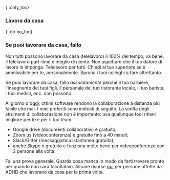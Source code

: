 {:.only_toc}
### Lavora da casa

{:.do.no_toc}
### Se puoi lavorare da casa, fallo

Non tutti possono lavorare da casa (telelavoro) il 100% del tempo; va bene. Il telelavoro part-time è meglio di niente. Non aspettare che il tuo datore di lavoro lo imponga.
Telelavoro per tutti. Chiedi al tuo superiore se è ammissibile per te, personalmente. Sprona i tuoi colleghi a fare altrettanto.

Se puoi lavorare da casa, fallo *assolutamente* perché il tuo barbiere, l'insegnante dei tuoi figli, il personale del tuo ristorante locale, il tuo barista, i tuoi medici, ecc. non possono.

Al giorno d'oggi, ottimi software rendono la collaborazione a distanza più facile che mai. I miei preferiti sono indicati di seguito. La scelta degli strumenti di collaborazione non è importante: usa qualunque tool ritieni migliore per te e per il tuo team.

-   Google drive (documenti collaborativi) è gratuito;
-   Zoom.us (videoconferenza) è gratuito fino a 40 minuti;
-   Slack/Gitter (messaggistica istantanea gratuita);
-   anche Skype è gratuito e funziona molto bene per videoconferenze con 2 persone alla volta.

Fai una prova generale. Guarda cosa manca in modo da farti trovare pronto per quando non sarà facoltativo. Alcune risorse [qui](https://twitter.com/BadassBowden/status/1235793674174435328) per persone affette da ADHD che lavorano da casa per la prima volta.
